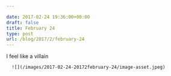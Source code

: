 ```yaml
---

date: 2017-02-24 19:36:00+00:00
draft: false
title: February 24
type: post
url: /blog/2017/2/february-24
---
```


I feel like a villain


  
      ![](/images/2017-02-24-20172february-24/image-asset.jpeg)

